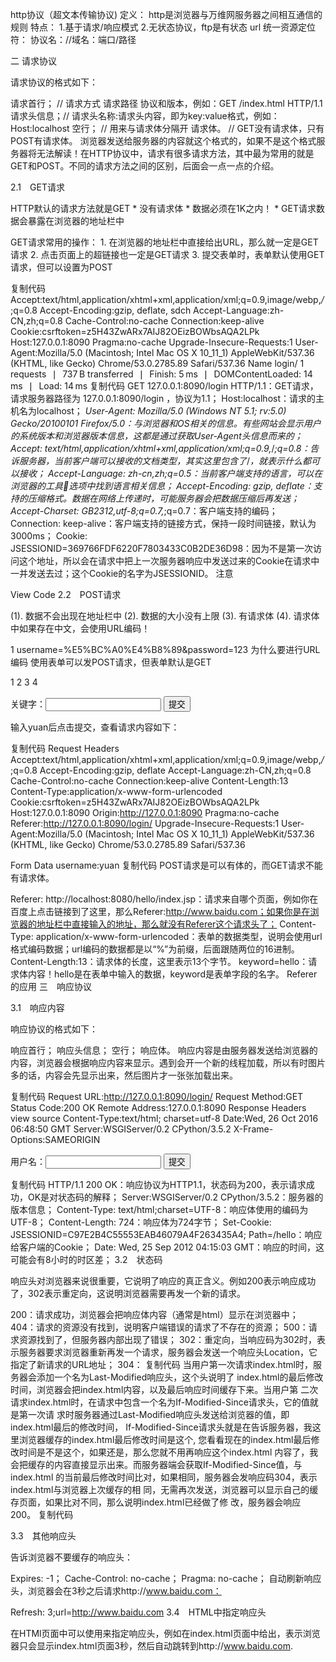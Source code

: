 http协议（超文本传输协议)
定义： http是浏览器与万维网服务器之间相互通信的规则
特点： 1.基于请求/响应模式  2.无状态协议，ftp是有状态
url 统一资源定位符： 协议名：//域名：端口/路径

二 请求协议

请求协议的格式如下：

请求首行；  // 请求方式 请求路径 协议和版本，例如：GET /index.html HTTP/1.1
请求头信息；// 请求头名称:请求头内容，即为key:value格式，例如：Host:localhost
空行；     // 用来与请求体分隔开
请求体。   // GET没有请求体，只有POST有请求体。
浏览器发送给服务器的内容就这个格式的，如果不是这个格式服务器将无法解读！在HTTP协议中，请求有很多请求方法，其中最为常用的就是GET和POST。不同的请求方法之间的区别，后面会一点一点的介绍。

2.1　GET请求

HTTP默认的请求方法就是GET
     * 没有请求体
     * 数据必须在1K之内！
     * GET请求数据会暴露在浏览器的地址栏中

GET请求常用的操作：
       1. 在浏览器的地址栏中直接给出URL，那么就一定是GET请求
       2. 点击页面上的超链接也一定是GET请求
       3. 提交表单时，表单默认使用GET请求，但可以设置为POST

复制代码
Accept:text/html,application/xhtml+xml,application/xml;q=0.9,image/webp,*/*;q=0.8
Accept-Encoding:gzip, deflate, sdch
Accept-Language:zh-CN,zh;q=0.8
Cache-Control:no-cache
Connection:keep-alive
Cookie:csrftoken=z5H43ZwARx7AIJ82OEizBOWbsAQA2LPk
Host:127.0.0.1:8090
Pragma:no-cache
Upgrade-Insecure-Requests:1
User-Agent:Mozilla/5.0 (Macintosh; Intel Mac OS X 10_11_1) AppleWebKit/537.36 (KHTML, like Gecko) Chrome/53.0.2785.89 Safari/537.36
Name
login/
1 requests ❘ 737 B transferred ❘ Finish: 5 ms ❘ DOMContentLoaded: 14 ms ❘ Load: 14 ms
复制代码
GET 127.0.0.1:8090/login  HTTP/1.1：GET请求，请求服务器路径为  127.0.0.1:8090/login ，协议为1.1；
Host:localhost：请求的主机名为localhost；
*User-Agent: Mozilla/5.0 (Windows NT 5.1; rv:5.0) Gecko/20100101 Firefox/5.0：与浏览器和OS相关的信息。有些网站会显示用户的系统版本和浏览器版本信息，这都是通过获取User-Agent头信息而来的；
 Accept: text/html,application/xhtml+xml,application/xml;q=0.9,*/*;q=0.8：告诉服务器，当前客户端可以接收的文档类型，其实这里包含了*/*，就表示什么都可以接收；
Accept-Language: zh-cn,zh;q=0.5：当前客户端支持的语言，可以在浏览器的工具选项中找到语言相关信息；
Accept-Encoding: gzip, deflate：支持的压缩格式。数据在网络上传递时，可能服务器会把数据压缩后再发送；
Accept-Charset: GB2312,utf-8;q=0.7,*;q=0.7：客户端支持的编码；
Connection: keep-alive：客户端支持的链接方式，保持一段时间链接，默认为3000ms；
Cookie: JSESSIONID=369766FDF6220F7803433C0B2DE36D98：因为不是第一次访问这个地址，所以会在请求中把上一次服务器响应中发送过来的Cookie在请求中一并发送去过；这个Cookie的名字为JSESSIONID。
注意

 View Code
2.2　POST请求

(1). 数据不会出现在地址栏中
(2). 数据的大小没有上限
(3). 有请求体
(4). 请求体中如果存在中文，会使用URL编码！

1
username=%E5%BC%A0%E4%B8%89&password=123
 为什么要进行URL编码
使用表单可以发POST请求，但表单默认是GET

1
2
3
4
<form action="" method="post">
  关键字：<input type="text" name="keyword"/>
  <input type="submit" value="提交"/>
</form>
输入yuan后点击提交，查看请求内容如下：

复制代码
Request Headers
Accept:text/html,application/xhtml+xml,application/xml;q=0.9,image/webp,*/*;q=0.8
Accept-Encoding:gzip, deflate
Accept-Language:zh-CN,zh;q=0.8
Cache-Control:no-cache
Connection:keep-alive
Content-Length:13
Content-Type:application/x-www-form-urlencoded
Cookie:csrftoken=z5H43ZwARx7AIJ82OEizBOWbsAQA2LPk
Host:127.0.0.1:8090
Origin:http://127.0.0.1:8090
Pragma:no-cache
Referer:http://127.0.0.1:8090/login/
Upgrade-Insecure-Requests:1
User-Agent:Mozilla/5.0 (Macintosh; Intel Mac OS X 10_11_1)
           AppleWebKit/537.36 (KHTML, like Gecko) Chrome/53.0.2785.89 Safari/537.36

Form Data
username:yuan
复制代码
POST请求是可以有体的，而GET请求不能有请求体。

Referer: http://localhost:8080/hello/index.jsp：请求来自哪个页面，例如你在百度上点击链接到了这里，那么Referer:http://www.baidu.com；如果你是在浏览器的地址栏中直接输入的地址，那么就没有Referer这个请求头了；
Content-Type: application/x-www-form-urlencoded：表单的数据类型，说明会使用url格式编码数据；url编码的数据都是以“%”为前缀，后面跟随两位的16进制。
Content-Length:13：请求体的长度，这里表示13个字节。
keyword=hello：请求体内容！hello是在表单中输入的数据，keyword是表单字段的名字。
 Referer的应用
三　响应协议

3.1　响应内容

响应协议的格式如下：

响应首行；
响应头信息；
空行；
响应体。
响应内容是由服务器发送给浏览器的内容，浏览器会根据响应内容来显示。遇到<img src=''>会开一个新的线程加载，所以有时图片多的话，内容会先显示出来，然后图片才一张张加载出来。

复制代码
Request URL:http://127.0.0.1:8090/login/
Request Method:GET
Status Code:200 OK
Remote Address:127.0.0.1:8090
Response Headers
view source
Content-Type:text/html; charset=utf-8
Date:Wed, 26 Oct 2016 06:48:50 GMT
Server:WSGIServer/0.2 CPython/3.5.2
X-Frame-Options:SAMEORIGIN

<!DOCTYPE html>
<html lang="en">
<head>
    <meta charset="UTF-8">
    <title>Title</title>
</head>
<body>
<form action="/login/" method="post">
  用户名：<input type="text" name="username"/>
  <input type="submit" value="提交"/>
</form>
</body>
</html>
复制代码
HTTP/1.1 200 OK：响应协议为HTTP1.1，状态码为200，表示请求成功，OK是对状态码的解释；
Server:WSGIServer/0.2 CPython/3.5.2：服务器的版本信息；
Content-Type: text/html;charset=UTF-8：响应体使用的编码为UTF-8；
Content-Length: 724：响应体为724字节；
Set-Cookie: JSESSIONID=C97E2B4C55553EAB46079A4F263435A4; Path=/hello：响应给客户端的Cookie；
Date: Wed, 25 Sep 2012 04:15:03 GMT：响应的时间，这可能会有8小时的时区差；
3.2　状态码

响应头对浏览器来说很重要，它说明了响应的真正含义。例如200表示响应成功了，302表示重定向，这说明浏览器需要再发一个新的请求。

200：请求成功，浏览器会把响应体内容（通常是html）显示在浏览器中；
404：请求的资源没有找到，说明客户端错误的请求了不存在的资源；
500：请求资源找到了，但服务器内部出现了错误；
302：重定向，当响应码为302时，表示服务器要求浏览器重新再发一个请求，服务器会发送一个响应头Location，它指定了新请求的URL地址；
304：
复制代码
  当用户第一次请求index.html时，服务器会添加一个名为Last-Modified响应头，这个头说明了
  index.html的最后修改时间，浏览器会把index.html内容，以及最后响应时间缓存下来。当用户第
  二次请求index.html时，在请求中包含一个名为If-Modified-Since请求头，它的值就是第一次请
  求时服务器通过Last-Modified响应头发送给浏览器的值，即index.html最后的修改时间，
  If-Modified-Since请求头就是在告诉服务器，我这里浏览器缓存的index.html最后修改时间是这个,
  您看看现在的index.html最后修改时间是不是这个，如果还是，那么您就不用再响应这个index.html
  内容了，我会把缓存的内容直接显示出来。而服务器端会获取If-Modified-Since值，与index.html
  的当前最后修改时间比对，如果相同，服务器会发响应码304，表示index.html与浏览器上次缓存的相
  同，无需再次发送，浏览器可以显示自己的缓存页面，如果比对不同，那么说明index.html已经做了修
  改，服务器会响应200。
复制代码


3.3　其他响应头

告诉浏览器不要缓存的响应头：

Expires: -1；
Cache-Control: no-cache；
Pragma: no-cache；
自动刷新响应头，浏览器会在3秒之后请求http://www.baidu.com：

Refresh: 3;url=http://www.baidu.com
3.4　HTML中指定响应头

在HTMl页面中可以使用<meta http-equiv="" content="">来指定响应头，例如在index.html页面中给出<meta http-equiv="Refresh" content="3;url=http://www.baidu.com">，表示浏览器只会显示index.html页面3秒，然后自动跳转到http://www.baidu.com.




























